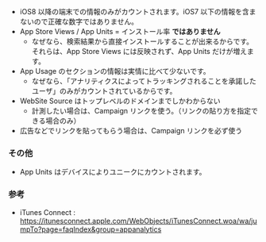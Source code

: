 * iOS8 以降の端末での情報のみがカウントされます。iOS7 以下の情報を含まないので正確な数字ではありません。
* App Store Views / App Units = インストール率 **ではありません**
   * なぜなら、検索結果から直接インストールすることが出来るからです。それらは、App Store Views には反映されず、App Units だけが増えます。
* App Usage のセクションの情報は実情に比べて少ないです。
   * なぜなら、「アナリティクスによってトラッキングされることを承諾したユーザ」のみがカウントされているからです。
* WebSite Source はトップレベルのドメインまでしかわからない
   * 計測したい場合は、Campaign リンクを使う。（リンクの貼り方を指定できる場合のみ）
* 広告などでリンクを貼ってもらう場合は、Campaign リンクを必ず使う

### その他

* App Units はデバイスによりユニークにカウントされます。
  
### 参考

* iTunes Connect : https://itunesconnect.apple.com/WebObjects/iTunesConnect.woa/wa/jumpTo?page=faqIndex&group=appanalytics
